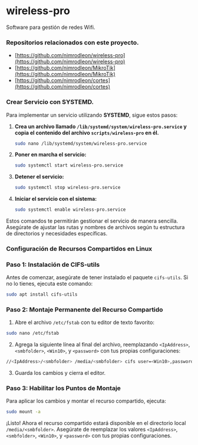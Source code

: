 # wireless-pro

Software para gestión de redes Wifi.

### Repositorios relacionados con este proyecto.

- [https://github.com/nimrodleon/wireless-pro](https://github.com/nimrodleon/wireless-pro)
- [https://github.com/nimrodleon/MikroTik](https://github.com/nimrodleon/MikroTik)
- [https://github.com/nimrodleon/cortes](https://github.com/nimrodleon/cortes)

### Crear Servicio con SYSTEMD.

Para implementar un servicio utilizando **SYSTEMD**, sigue estos pasos:

1. **Crea un archivo llamado `/lib/systemd/system/wireless-pro.service` y copia el contenido del archivo `scripts/wireless-pro` en él.**

    ```bash
    sudo nano /lib/systemd/system/wireless-pro.service
    ```

2. **Poner en marcha el servicio:**

    ```bash
    sudo systemctl start wireless-pro.service
    ```

3. **Detener el servicio:**

    ```bash
    sudo systemctl stop wireless-pro.service
    ```

4. **Iniciar el servicio con el sistema:**

    ```bash
    sudo systemctl enable wireless-pro.service
    ```

Estos comandos te permitirán gestionar el servicio de manera sencilla. Asegúrate de ajustar las rutas y nombres de archivos según tu estructura de directorios y necesidades específicas.

### Configuración de Recursos Compartidos en Linux

### Paso 1: Instalación de CIFS-utils

Antes de comenzar, asegúrate de tener instalado el paquete `cifs-utils`. Si no lo tienes, ejecuta este comando:

```bash
sudo apt install cifs-utils
```

### Paso 2: Montaje Permanente del Recurso Compartido

1. Abre el archivo `/etc/fstab` con tu editor de texto favorito:

```bash
sudo nano /etc/fstab
```

2. Agrega la siguiente línea al final del archivo, reemplazando `<IpAddress>`, `<smbfolder>`, `<Win10>`, y `<password>` con tus propias configuraciones:

```bash
//<IpAddress>/<smbfolder> /media/<smbfolder> cifs user=<Win10>,password=<password>,noexec,user,rw,nounix,uid=1000,iocharset=utf8 0 0
```

3. Guarda los cambios y cierra el editor.

### Paso 3: Habilitar los Puntos de Montaje

Para aplicar los cambios y montar el recurso compartido, ejecuta:

```bash
sudo mount -a
```

¡Listo! Ahora el recurso compartido estará disponible en el directorio local `/media/<smbfolder>`. Asegúrate de reemplazar los valores `<IpAddress>`, `<smbfolder>`, `<Win10>`, y `<password>` con tus propias configuraciones.

